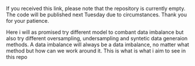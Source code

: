 If you received this link, please note that the repository is currently empty. The code will be published next Tuesday due to circumstances. Thank you for your patience.

Here i will as promised try different model to combant data imbalance but also try different oversampling, undersampling and syntetic data generaion methods. A data imbalance will always be a data imbalance, no matter what method but how can we work around it. This is what is what i aim to see in this repo
